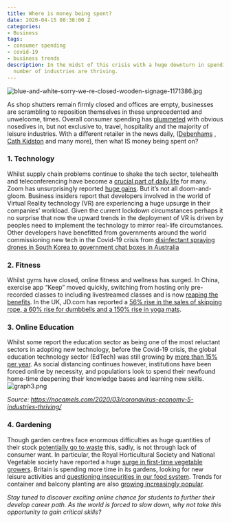 ```yaml
---
title: Where is money being spent?
date: 2020-04-15 08:38:00 Z
categories:
- Business
tags:
- consumer spending
- covid-19
- business trends
description: In the midst of this crisis with a huge downturn in spending, a small
  number of industries are thriving.
---
```


![blue-and-white-sorry-we-re-closed-wooden-signage-1171386.jpg](/uploads/blue-and-white-sorry-we-re-closed-wooden-signage-1171386.jpg)


As shop shutters remain firmly closed and offices are empty, businesses are scrambling to reposition themselves in these unprecedented and unwelcome, times. Overall consumer spending has [plummeted](https://www.ft.com/content/d184fa0a-6904-11ea-800d-da70cff6e4d3) with obvious nosedives in, but not exclusive to, travel, hospitality and the majority of leisure industries. 
With a different retailer in the news daily, ([Debenhams](https://www.bbc.co.uk/news/business-52182199) , [Cath Kidston](https://www.bbc.co.uk/news/business-52172005) and many more), then what IS money being spent on?

### 1. Technology
Whilst supply chain problems continue to shake the tech sector, telehealth and teleconferencing have become a [crucial part of daily life](https://www.businessinsider.com/five-ways-coronavirus-will-affect-the-connectivity-tech-industry-2020?r=US&IR=T) for many. Zoom has unsurprisingly reported [huge gains](https://www.asiaone.com/money/company-might-be-biggest-winner-crisis). 
But it’s not all doom-and-gloom. Business insiders report that developers involved in the world of Virtual Reality technology (VR) are experiencing a huge upsurge in their companies’ workload. Given the current lockdown circumstances perhaps it no surprise that now the upward trends in the deployment of VR is driven by peoples need to implement the technology to mirror real-life circumstances. Other developers have benefitted from governments around the world commissioning new tech in the Covid-19  crisis from [disinfectant spraying drones in South Korea to government chat boxes in Australia](https://www.wsj.com/articles/fever-detecting-goggles-and-disinfectant-drones-countries-turn-to-tech-to-fight-coronavirus-11583832616?utm_source=Triggermail&utm_medium=email&utm_campaign=Post%20Blast%20bii-connectivity-and-tech:%20Five%20ways%20the%20coronavirus%20pandemic%20could%20impact%20the%20connectivity%20and%20tech%20industries&utm_term=BII%20List%20Connectivity%20Content%20ONLY)

### 2. Fitness 

Whilst gyms have closed, online fitness and wellness has surged. In China, exercise app “Keep” moved quickly, switching from hosting only pre-recorded classes to including livestreamed classes and is now [reaping the benefits](https://news.cgtn.com/news/2020-03-31/Discover-the-world-of-online-fitness-during-the-COVID-19-pandemic-P9jWHcrPc4/index.html). 
In the UK, JD.com has reported a [56% rise in the sales of skipping rope, a 60% rise for dumbbells  and a 150% rise in yoga mats](https://nocamels.com/2020/03/coronavirus-economy-5-industries-thriving/). 

### 3. Online Education
Whilst some report the education sector as being one of the most reluctant sectors in adopting new technology, before the Covid-19 crisis, the global education technology sector (EdTech) was still growing by [more than 15% per year](https://www.usnews.com/news/best-countries/articles/2020-04-02/coronavirus-pandemic-tests-countries-abilities-to-create-effective-online-education). As social distancing continues however, institutions have been forced online by necessity, and populations look to spend their newfound home-time deepening their knowledge bases and learning new skills. 
![graph3.png](/uploads/graph3.png)

*Source: https://nocamels.com/2020/03/coronavirus-economy-5-industries-thriving/*


### 4. Gardening 
Though garden centres face enormous difficulties as huge quantities of their stock [potentially go to waste](https://www.bbc.co.uk/news/uk-england-devon-52111584) this, sadly, is not through lack of consumer want.
In particular, the Royal Horticultural Society and National Vegetable society have reported a huge  [surge in first-time vegetable growers](https://www.bbc.co.uk/news/uk-england-52009161). Britain is spending more time in its gardens, looking for new leisure activities and [questioning insecurities in our food system](https://www.itv.com/news/london/2020-03-23/gardeners-turning-to-grow-your-own-during-coronavirus-crisis/). Trends for container and balcony planting are also [growing increasingly popular](https://www.ft.com/content/081aefd8-63a7-11ea-a6cd-df28cc3c6a68).

*Stay tuned to discover exciting online chance for students to further their develop career path. As the world is forced to slow down, why not take this opportunity to gain critical skills?* 

